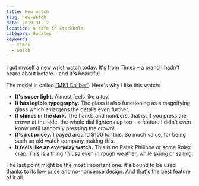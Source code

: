 ```yaml
---
title: New watch
slug: new-watch
date: 2019-01-12
location: A cafe in Stockholm
category: Updates
keywords:
  - timex
  - watch
---
```

I got myself a new wrist watch today. It's from Timex – a brand I hadn't heard about before – and it's beautiful.

The model is called ["MK1 Caliber"](https://www.timex.com/mk1-40mm-fabric-strap-watch/MK1-40mm-Fabric-Strap-Watch.html?dwvar_MK1-40mm-Fabric-Strap-Watch_color=Black-Black&cgid=mk1#start=1). Here's why I like this watch:

- **It's super light.** Almost feels like a toy!
- **It has legible typography.** The glass it also functioning as a magnifying glass which enlargens the details even further.
- **It shines in the dark.** The hands and numbers, that is. If you press the crown at the side, the whole dial lightens up too – a feature I didn't even know until randomly pressing the crown!
- **It's not pricey.** I payed around $100 for this. So much value, for being such an old watch company making this.
- **It feels like an everyday watch.** This is no Patek Philippe or some Rolex crap. This is a thing *I'll use* even in rough weather, while skiing or sailing.

The last point might be the most important one: it's bound to be used thanks to its low price and no-nonsense design. And that's the best feature of it all.
